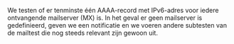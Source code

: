 We testen of er tenminste één AAAA-record met IPv6-adres voor iedere 
ontvangende mailserver (MX) is. In het geval er geen mailserver is 
gedefinieerd, geven we een notificatie en we voeren andere subtesten van de 
mailtest die nog steeds relevant zijn gewoon uit.
